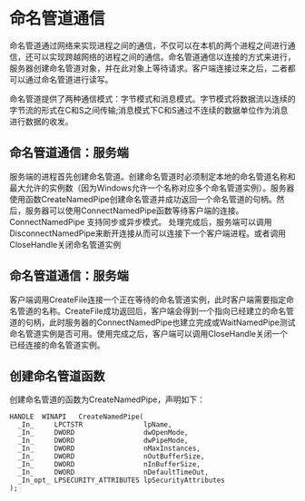 # 命名管道通信

命名管道通过网络来实现进程之间的通信，不仅可以在本机的两个进程之间进行通信，还可以实现跨越网络的进程之间的通信。命名管道通信以连接的方式来进行，服务器创建命名管道对象，并在此对象上等待请求。客户端连接过来之后，二者都可以通过命名管道进行读写。

命名管道提供了两种通信模式：字节模式和消息模式。字节模式将数据流以连续的字节流的形式在C和S之间传输;消息模式下C和S通过不连续的数据单位作为消息进行数据的收发。

## 命名管道通信：服务端

服务端的进程首先创建命名管道。创建命名管道时必须制定本地的命名管道名称和最大允许的实例数（因为Windows允许一个名称对应多个命名管道实例）。服务器使用函数CreateNamedPipe创建命名管道并成功返回一个命名管道的句柄。然后，服务器可以使用ConnectNamedPipe函数等待客户端的连接。ConnectNamedPipe 支持同步或异步模式。
处理完成后，服务端可以调用DisconnectNamedPipe来断开连接从而可以连接下一个客户端进程。或者调用CloseHandle关闭命名管道实例

## 命名管道通信：服务端

客户端调用CreateFile连接一个正在等待的命名管道实例，此时客户端需要指定命名管道的名称。CreateFile成功返回后，客户端会得到一个指向已经建立的命名管道的句柄，此时服务器的ConnectNamedPipe也建立完成或WaitNamedPipe测试命名管道实例是否可用。使用完成之后，客户端可以调用CloseHandle关闭一个已经连接的命名管道实例。

## 创建命名管道函数

创建命名管道的函数为CreateNamedPipe，声明如下：

    HANDLE  WINAPI   CreateNamedPipe(
      _In_     LPCTSTR               lpName,
      _In_     DWORD                 dwOpenMode,
      _In_     DWORD                 dwPipeMode,
      _In_     DWORD                 nMaxInstances,
      _In_     DWORD                 nOutBufferSize,
      _In_     DWORD                 nInBufferSize,
      _In_     DWORD                 nDefaultTimeOut,
      _In_opt_ LPSECURITY_ATTRIBUTES lpSecurityAttributes
    );
